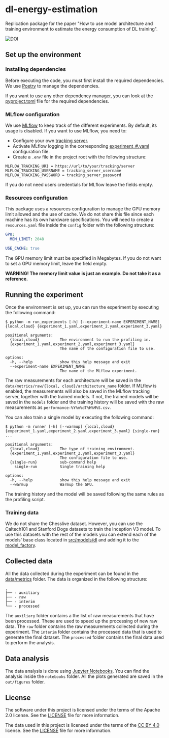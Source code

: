 # dl-energy-estimation
Replication package for the paper "How to use model architecture and training environment to estimate the energy consumption of DL training".

[![DOI](https://zenodo.org/badge/DOI/10.5281/zenodo.10455716.svg)](https://doi.org/10.5281/zenodo.10455716)

## Set up the environment
### Installing dependencies
Before executing the code, you must first install the required dependencies.
We use [Poetry](https://python-poetry.org/docs/) to manage the dependencies.

If you want to use any other dependency manager, you can look at the [pyproject.toml](pyproject.toml) file for the required dependencies.

### MLflow configuration
We use [MLflow](https://mlflow.org/docs/latest/index.html) to keep track of the different experiments. By default, its usage
is disabled. If you want to use MLflow, you need to:
- Configure your own [tracking server](https://mlflow.org/docs/latest/tracking.html#tracking-server).
- Activate MLflow logging in the corresponding [experiment_#.yaml](config/experiment_1.yaml) configuration file.
- Create a `.env` file in the project root with the following structure:
```text
MLFLOW_TRACKING_URI = https://url/to/your/tracking/server
MLFLOW_TRACKING_USERNAME = tracking_server_username
MLFLOW_TRACKING_PASSWORD = tracking_server_password
```
If you do not need users credentials for MLflow leave the fields empty.

### Resources configuration
This package uses a resources configuration to manage the GPU memory limit allowed and the use of cache.
We do not share this file since each machine has its own hardware specifications.
You will need to create a `resources.yaml` file inside the `config` folder with the following structure:

```yaml
GPU:
  MEM_LIMIT: 2048

USE_CACHE: true

```
The GPU memory limit must be specified in Megabytes. If you do not want to set a GPU memory limit, leave the field empty.

__WARNING! The memory limit value is just an example. Do not take it as a reference.__

## Running the experiment
Once the environment is set up, you can run the experiment by executing the following command:

```console
$ python -m run_experiments [-h] [--experiment-name EXPERIMENT_NAME] {local,cloud} {experiment_1.yaml,experiment_2.yaml,experiment_3.yaml}

positional arguments:
  {local,cloud}         The environment to run the profiling in.
  {experiment_1.yaml,experiment_2.yaml,experiment_3.yaml}
                        The name of the configuration file to use.

options:
  -h, --help            show this help message and exit
  --experiment-name EXPERIMENT_NAME
                        The name of the MLflow experiment.
```

The raw measurements for each architecture will be saved in the `data/metrics/raw/{local, cloud}/architecture_name` folder.
If MLflow is enabled, the measurements will also be saved in the MLflow tracking server, together with the trained models.
If not, the trained models will be saved in the `models` folder and the training history will be saved with the raw measurements as `performance-%Y%m%dT%H%M%S.csv`.

You can also train a single model by executing the following command:

```console
$ python -m runner [-h] [--warmup] {local,cloud} {experiment_1.yaml,experiment_2.yaml,experiment_3.yaml} {single-run} ...

positional arguments:
  {local,cloud}         The type of training environment.
  {experiment_1.yaml,experiment_2.yaml,experiment_3.yaml}
                        The configuration file to use.
  {single-run}          sub-command help
    single-run          Single training help

options:
  -h, --help            show this help message and exit
  --warmup              Warmup the GPU.
```

The training history and the model will be saved following the same rules as the profiling script.

### Training data
We do not share the Chesslive dataset. However, you can use the Caltech101 and Stanford Dogs datasets to train the Inception V3 model. To use this datasets with the rest of the models you can extend each of the models' base class located in [src/models/dl](src/models/dl/) and adding it to the [model_factory](src/models/dl/model_factory.py).

## Collected data
All the data collected during the experiment can be found in the [data/metrics](data/metrics) folder. The data is organized in the following structure:

```
.
├── - auxiliary
├── - raw
├── - interim
└── - processed
```

The `auxiliary` folder contains a the list of raw measurements that have been processed. These are used to speed up the processing of new raw data.
The `raw` folder contains the raw measurements collected during the experiment.
The `interim` folder contains the processed data that is used to generate the final dataset.
The `processed` folder contains the final data used to perform the analysis.

## Data analysis
The data analysis is done using [Jupyter Notebooks](https://jupyter.org/). You can find the analysis inside the `notebooks` folder. All the plots generated are saved in the `out/figures` folder.

## License
The software under this project is licensed under the terms of the Apache 2.0 license. See the [LICENSE](LICENSE) file for more information.

The data used in this project is licensed under the terms of the [CC BY 4.0](https://creativecommons.org/licenses/by/4.0/) license. See the [LICENSE](data/LICENSE) file for more information.
